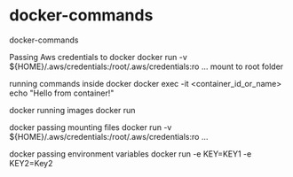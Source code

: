 # docker-commands
docker-commands

Passing Aws credentials to docker 
docker run -v ${HOME}/.aws/credentials:/root/.aws/credentials:ro  ...
mount to root folder 

running commands inside docker 
docker exec -it <container_id_or_name> echo "Hello from container!"

docker running images 
docker run <image>
  
docker passing mounting files 
docker run -v ${HOME}/.aws/credentials:/root/.aws/credentials:ro  ...

docker passing environment variables
docker run  -e KEY=KEY1  -e KEY2=Key2<Image>
